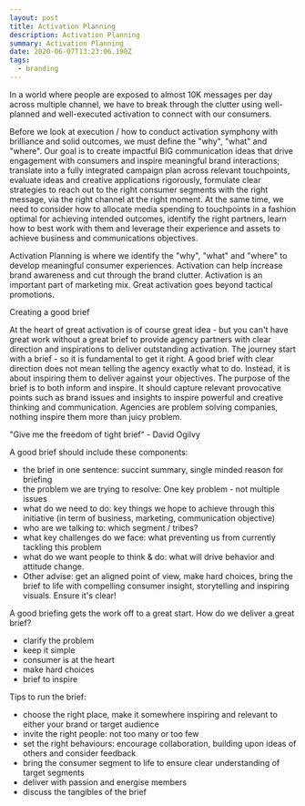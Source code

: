 ```yaml
---
layout: post
title: Activation Planning
description: Activation Planning
summary: Activation Planning
date: 2020-06-07T13:23:06.190Z
tags:
  - branding
---
```

In a world where people are exposed to almost 10K messages per day across multiple channel, we have to break through the clutter using well-planned and well-executed activation to connect with our consumers.  

Before we look at execution / how to conduct activation symphony with brilliance and solid outcomes, we must define the "why", "what" and "where". Our goal is to create impactful BIG communication ideas that drive engagement with consumers and inspire meaningful brand interactions; translate into a fully integrated campaign plan across relevant touchpoints, evaluate ideas and creative applications rigorously, formulate clear strategies to reach out to the right consumer segments with the right message, via the right channel at the right moment. At the same time, we need to consider how to allocate media spending to touchpoints in a fashion optimal for achieving intended outcomes, identify the right partners, learn how to best work with them and leverage their experience and assets to achieve business and communications objectives.

Activation Planning is where we identify the "why", "what" and "where" to develop meaningful consumer experiences. Activation can help increase brand awareness and cut through the brand clutter. Activation is an important part of marketing mix. Great activation goes beyond tactical promotions. 

Creating a good brief

At the heart of great activation is of course great idea - but you can't have great work without a great brief to provide agency partners with clear direction and inspirations to deliver outstanding activation. The journey start with a brief - so it is fundamental to get it right. A good brief with clear direction does not mean telling the agency exactly what to do. Instead, it is about inspiring them to deliver against your objectives. The purpose of the brief is to both inform and inspire. It should capture relevant provocative points such as brand issues and insights to inspire powerful and creative thinking and communication. Agencies are problem solving companies, nothing inspire them more than juicy problem. 

"Give me the freedom of tight brief" - David Ogilvy

A good brief should include these components:

* the brief in one sentence: succint summary, single minded reason for briefing
* the problem we are trying to resolve: One key problem - not multiple issues 
* what do we need to do: key things we hope to achieve through this initiative (in term of business, marketing, communication objective)
* who are we talking to: which segment / tribes?
* what key challenges do we face: what preventing us from currently tackling this problem
* what do we want people to think & do: what will drive behavior and attitude change.
* Other advise: get an aligned point of view, make hard choices,  bring the brief to life with compelling consumer insight, storytelling and inspiring visuals. Ensure it's clear!

A good briefing gets the work off to a great start. How do we deliver a great brief?

* clarify the problem
* keep it simple
* consumer is at the heart
* make hard choices
* brief to inspire

Tips to run the brief:

* choose the right place, make it somewhere inspiring and relevant to either your brand or target audience
* invite the right people: not too many or too few
* set the right behaviours: encourage collaboration, building upon ideas of others and consider feedback
* bring the consumer segment to life to ensure clear understanding of target segments
* deliver with passion and energise members
* discuss the tangibles of the brief